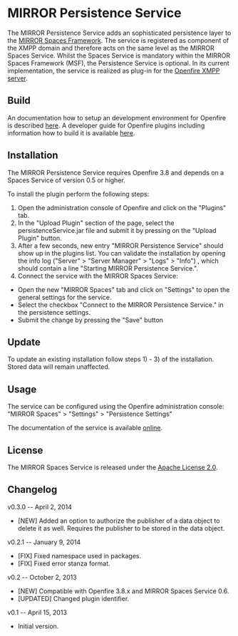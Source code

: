 # MIRROR Persistence Service
The MIRROR Persistence Service adds an sophisticated persistence layer to the [MIRROR Spaces Framework][1]. The service is registered as component of the XMPP domain and therefore acts on the same level as the MIRROR Spaces Service. Whilst the Spaces Service is mandatory within the MIRROR Spaces Framework (MSF), the Persistence Service is optional.
In its current implementation, the service is realized as plug-in for the [Openfire XMPP server][2].

## Build
An documentation how to setup an development environment for Openfire is described [here][3]. A developer guide for Openfire plugins including information how to build it is available [here][4].

## Installation
The MIRROR Persistence Service requires Openfire 3.8 and depends on a Spaces Service of version 0.5 or higher.

To install the plugin perform the following steps:

1. Open the administration console of Openfire and click on the "Plugins" tab.
2. In the "Upload Plugin" section of the page, select the persistenceService.jar file and submit it by pressing on the "Upload Plugin" button.
3. After a few seconds, new entry "MIRROR Persistence Service" should show up in the plugins list. You can validate the installation by opening the info log ("Server" > "Server Manager" > "Logs" > "Info") , which should contain a line "Starting MIRROR Persistence Service.".
4. Connect the service with the MIRROR Spaces Service:
 * Open the new "MIRROR Spaces" tab and click on "Settings" to open the general settings for the service.
 * Select the checkbox "Connect to the MIRROR Persistence Service." in the persistence settings.
 * Submit the change by pressing the "Save" button

## Update
To update an existing installation follow steps 1) - 3) of the installation. Stored data will remain unaffected.

## Usage
The service can be configured using the Openfire administration console: "MIRROR Spaces" > "Settings" > "Persistence Settings"

The documentation of the service is available [online](https://github.com/MirrorIP/msf-persistence-service/wiki).

## License
The MIRROR Spaces Service is released under the [Apache License 2.0][5].

## Changelog

v0.3.0 -- April 2, 2014

* [NEW] Added an option to authorize the publisher of a data object to delete it as well. Requires the publisher to be stored in the data object.

v0.2.1 -- January 9, 2014

* [FIX] Fixed namespace used in packages.
* [FIX] Fixed error stanza format.

v0.2 -- October 2, 2013

* [NEW] Compatible with Openfire 3.8.x and MIRROR Spaces Service 0.6.
* [UPDATED] Changed plugin identifier.

v0.1 -- April 15, 2013

* Initial version.


  [1]: https://github.com/MirrorIP
  [2]: http://www.igniterealtime.org/projects/openfire/
  [3]: http://community.igniterealtime.org/docs/DOC-1020
  [4]: http://www.igniterealtime.org/builds/openfire/docs/latest/documentation/plugin-dev-guide.html
  [5]: http://www.apache.org/licenses/LICENSE-2.0.html
